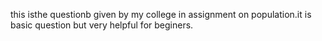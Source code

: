this isthe questionb given by my college in assignment on population.it is basic question but very helpful for beginers.
